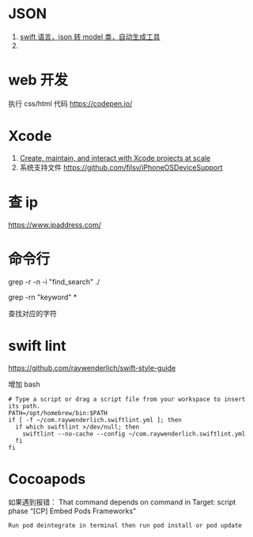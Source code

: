 #  JSON
1. [swift 语言，json 转 model 类，自动生成工具](https://app.quicktype.io)
2. 


# web 开发
执行 css/html 代码   https://codepen.io/ 

# Xcode

1. [Create, maintain, and interact with Xcode projects at scale](https://github.com/tuist/tuist)
2. 系统支持文件 https://github.com/filsv/iPhoneOSDeviceSupport


# 查 ip
https://www.ipaddress.com/


# 命令行
grep -r -n -i  "find_search" ./

grep -rn "keyword" *

查找对应的字符


# swift lint
https://github.com/raywenderlich/swift-style-guide

增加 bash
```
# Type a script or drag a script file from your workspace to insert its path.
PATH=/opt/homebrew/bin:$PATH
if [ -f ~/com.raywenderlich.swiftlint.yml ]; then
  if which swiftlint >/dev/null; then
    swiftlint --no-cache --config ~/com.raywenderlich.swiftlint.yml
  fi
fi
```


# Cocoapods

如果遇到报错：
That command depends on command in Target: script phase “[CP] Embed Pods Frameworks”

`Run pod deintegrate in terminal then run pod install or pod update`
